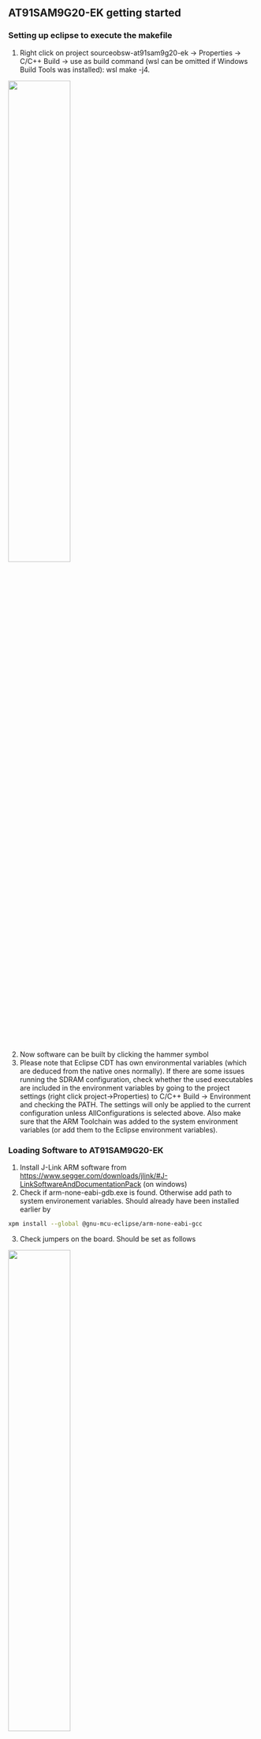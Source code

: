 ## <a id="top"></a> <a name="at91"></a> AT91SAM9G20-EK getting started

### Setting up eclipse to execute the makefile
1. Right click on project sourceobsw-at91sam9g20-ek &rarr; Properties &rarr; C/C++ Build &rarr; use as build command (wsl can be omitted if Windows Build Tools was installed): wsl make -j4. 
<img src="./readme_img/build_command.png" width="50%">

2. Now software can be built by clicking the hammer symbol
3. Please note that Eclipse CDT has own environmental variables (which are deduced from the native ones normally). If there are some issues running the SDRAM configuration, check whether the used executables are included in the environment variables by going to the project settings (right click project->Properties) to C/C++ Build -> Environment and checking the PATH. The settings will only be applied to the current configuration unless AllConfigurations is selected above. Also make sure that the ARM Toolchain was added to the system environment variables (or add them to the Eclipse environment variables).

### Loading Software to AT91SAM9G20-EK
1.	Install J-Link ARM software from https://www.segger.com/downloads/jlink/#J-LinkSoftwareAndDocumentationPack (on windows)
2. Check if arm-none-eabi-gdb.exe is found. Otherwise add path to system environement variables. Should already have been installed earlier by
````sh
xpm install --global @gnu-mcu-eclipse/arm-none-eabi-gcc
````
3. Check jumpers on the board. Should be set as follows

<img src="./readme_img/jumpers_at91sam9g20-ek.png" width="50%">

4.	Connect J-Link to USB port of host computer
5.	Connect J-Link to AT91SAM9G20-EK
6.	Power on AT91SAM9G20-EK
7. Execute make sdramCfg to configure the sdram. Can be done by creating a new target: Right click project &rarr; Build Targets &rarr; change build command to:<br />
wsl make -j4

<img src="./readme_img/build_target.png" width="50%">


### Start J-Link debugging session from Eclipse
1. Right click on project &rarr; Debug As &rarr; Debug Configurations...
2. In the shown menu right click GDB SEGGER J-Link Debugging &rarr; new
3. Insert in field "C/C++ Application" sourceobsw-at91sam9g20-ek-sdram.elf file (located in bin directory)
4. Set up the debugger as shown in the following pictures. It is important that the 
   path to the JLinkGDBServerCL.exe and the arm-none-eabi-gdb.exe are set corretly. 
   If the ARM Toolchain has and the J-Link Software folder have been added to the 
   system environment variables (which is recommended), it should be sufficient to only specify the .exe file without the full path.
5. Now, image can be written to the at91sam9g20-ek by clicking the "Debug"-button
6. Open up Eclipse Terminal/Arduino IDE/Puttty with baud rate 115200 to read debug output

#### Main

<img src="./readme_img/01_jlink_setup.png" width="70%">

#### Debugger

<img src="./readme_img/02_jlink_setup.png" width="70%">
<img src="./readme_img/03_jlink_setup.png" width="70%">

#### Startup

<img src="./readme_img/04_jlink_setup.png" width="70%">
<img src="./readme_img/05_jlink_setup.png" width="70%">
<br>

##  Setting up Eclipse environment for build targets
### Example environment

<a name="buildtargets"></a>
The Eclipse environment uses the previously mentioned build targets. 
Build targets can be created by right clicking on sourceobsw &rarr; Build Target &rarr; Create. 
Also make sure the toolchain is included like seen in the following picture by going to 
C/C++ Build &rarr; Settings, checking that the paths for the ARM Toolchain are set correctly 
and hitting Apply. This ensures that the Eclipse indexer finds standard libraries.
If this does not work, right click on sourceobsw &rarr; Properties &rarr; C/C++ General &rarr; Indexer and enable project specific settings. 
It is also recommended to use the active build configuration and rebuild the index on build configuration change.


<img src="./readme_img/eclipse/eclipse_example1.PNG" width="50%">
<br>

Example indexer settings:
<br>
<img src="./readme_img/eclipse/eclipse_indexer.png" width="50%">
<br>

### Example Build Configuration.

Please note that this is just an example and a display of how to use
Eclipse to make development as convenient as possible.
There is a distinction between build configurations and launch configurations in Eclipse.

1. Build configurations should be setup separately (e.g. one for release and one 
   for debug build, target and used cores can be specified in the Behaviour tab), and built once. 
2. After that the built binary can be selected in the launch configuration. 
   There are different launch configuration types provided by Eclipse, depending 
   on whether the binary needs to be uploaded to an external development board 
   or is simply executed on the host machine directly.
   For the AT91 board, the SEGGER J-Link Debug Launch Configuration is used and has 
   to be configured appropriately (see sections above).
3. After setting up the build configurations, building and debugging should be 
   easy by only having to click the hammer or the bug icon.
4. A double click on the build targets in the left panel can also be used to 
   execute the target for the current build configuration, which can be set in 
   the top panel next to the cog.

<img src="./readme_img/eclipse/eclipse_example2.PNG" width="95%">
<img src="./readme_img/eclipse/eclipse_example3.PNG" width="60%">
<img src="./readme_img/eclipse/eclipse_buildcfg.png" width="60%">
